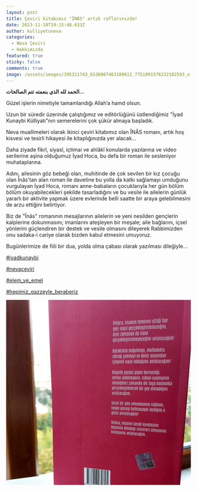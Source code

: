 ```yaml
---
layout: post
title: Çeviri kitabımız "ÎNÂS" artık raflarınızda!
date: 2023-11-10T19:15:48.633Z
author: kulliyetuneva
categories:
  - Neva Çeviri
  - Hakkımızda
featured: true
sticky: false
comments: true
image: /assets/images/395311743_6536067463189612_7751091576232182593_n.jpg
---
```

**الحمد لله الذي بنعمته تتم الصالحات...**

Güzel işlerin nimetiyle tamamlandığı Allah’a hamd olsun.

Uzun bir süredir üzerinde çalıştığımız ve editörlüğünü üstlendiğimiz "İyad Kunaybi Külliyatı"nın semerelerini çok şükür almaya başladık.

Neva [](<>)muallimeleri olarak ikinci çeviri kitabımız olan ÎNÂS romanı, artık hoş kisvesi ve tesirli hikayesi ile kitaplığınızda yer alacak...

Daha ziyade fikrî, siyasî, içtimai ve ahlâkî konularda yazılarına ve video serilerine aşina olduğumuz İyad Hoca, bu defa bir roman ile sesleniyor muhataplarına.

Adını, ailesinin göz bebeği olan, muhitinde de çok sevilen bir kız çocuğu olan Înâs'tan alan roman ile davetine bu yolla da katkı sağlamayı umduğunu vurgulayan İyad Hoca, romanı anne-babaların çocuklarıyla her gün bölüm bölüm okuyabilecekleri şekilde tasarladığını ve bu vesile ile ailelerin günlük yararlı bir aktivite yapmak üzere evlerinde belli saatte bir araya gelebilmesini de arzu ettiğini belirtiyor.

Biz de "Înâs" romanının mesajlarının ailelerin ve yeni nesilden gençlerin kalplerine dokunmasını; imanlarını ateşleyen bir meşale; aile bağlarını, içsel yönlerini güçlendiren bir destek ve vesile olmasını dileyerek Rabbimizden onu sadaka-i cariye olarak bizden kabul etmesini umuyoruz.

Bugünlerimize de fiili bir dua, yolda olma çabası olarak yazılması dileğiyle...

[\#iyadkunaybi](https://www.facebook.com/hashtag/iyadkunaybi?__eep__=6&__cft__[0]=AZUQunBeLaWS5QMoUKOmEJl6c-mbesp30U6wnUWdcfyFpFE9aeM-sZAdtgzZOmqoKZP4o_1sJodbg7VDVcWm2jHFJHnyXAM0MUF0p2QthMV8GNOkfRKMmPAtY1q7ytk0MqtcTD7qnWIxJoeQFnsbyj23dgvCE6qwDnt_5rRHKxYwhQ&__tn__=*NK-R)

[\#nevaceviri](https://www.facebook.com/hashtag/nevaceviri?__eep__=6&__cft__[0]=AZUQunBeLaWS5QMoUKOmEJl6c-mbesp30U6wnUWdcfyFpFE9aeM-sZAdtgzZOmqoKZP4o_1sJodbg7VDVcWm2jHFJHnyXAM0MUF0p2QthMV8GNOkfRKMmPAtY1q7ytk0MqtcTD7qnWIxJoeQFnsbyj23dgvCE6qwDnt_5rRHKxYwhQ&__tn__=*NK-R)

[\#elem_ve_emel](https://www.facebook.com/hashtag/elem_ve_emel?__eep__=6&__cft__[0]=AZUQunBeLaWS5QMoUKOmEJl6c-mbesp30U6wnUWdcfyFpFE9aeM-sZAdtgzZOmqoKZP4o_1sJodbg7VDVcWm2jHFJHnyXAM0MUF0p2QthMV8GNOkfRKMmPAtY1q7ytk0MqtcTD7qnWIxJoeQFnsbyj23dgvCE6qwDnt_5rRHKxYwhQ&__tn__=*NK-R)

[\#hepimiz_gazzeyle_beraberiz](https://www.facebook.com/hashtag/hepimiz_gazzeyle_beraberiz?__eep__=6&__cft__[0]=AZUQunBeLaWS5QMoUKOmEJl6c-mbesp30U6wnUWdcfyFpFE9aeM-sZAdtgzZOmqoKZP4o_1sJodbg7VDVcWm2jHFJHnyXAM0MUF0p2QthMV8GNOkfRKMmPAtY1q7ytk0MqtcTD7qnWIxJoeQFnsbyj23dgvCE6qwDnt_5rRHKxYwhQ&__tn__=*NK-R)

![](/assets/images/395284036_6536067466522945_4431515389366333508_n.jpg)